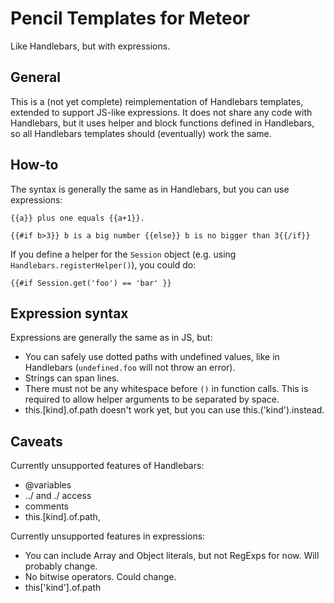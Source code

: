 Pencil Templates for Meteor
===========================
Like Handlebars, but with expressions.

General
-------
This is a (not yet complete) reimplementation of Handlebars templates, extended to support JS-like expressions.
It does not share any code with Handlebars, but it uses helper and block functions defined in Handlebars, so
all Handlebars templates should (eventually) work the same. 

How-to
------
The syntax is generally the same as in Handlebars, but you can use expressions:
    
    {{a}} plus one equals {{a+1}}.
    
    {{#if b>3}} b is a big number {{else}} b is no bigger than 3{{/if}}

If you define a helper for the `Session` object (e.g. using `Handlebars.registerHelper()`), you could do:
    
    {{#if Session.get('foo') == 'bar' }}

Expression syntax
-----------------
Expressions are generally the same as in JS, but:
* You can safely use dotted paths with undefined values, like in Handlebars (`undefined.foo` will not throw an error).
* Strings can span lines.
* There must not be any whitespace before `()` in function calls. This is required to allow helper arguments to
  be separated by space. 
* this.[kind].of.path doesn't work yet, but you can use this.('kind').instead. 


Caveats
-------
Currently unsupported features of Handlebars:
* @variables
* ../ and ./ access
* comments
* this.[kind].of.path, 

Currently unsupported features in expressions:
* You can include Array and Object literals, but not RegExps for now. Will probably change.
* No bitwise operators. Could change.
* this['kind'].of.path
